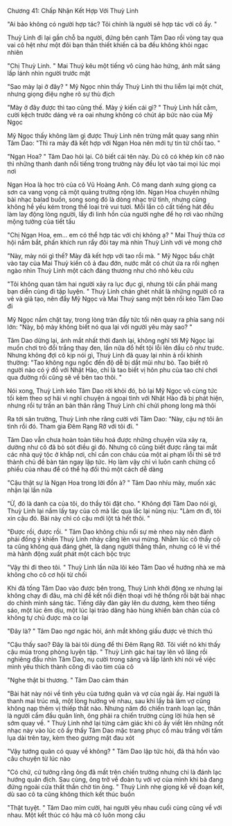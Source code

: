 




Chương 41: Chấp Nhận Kết Hợp Với Thuỳ Linh

"Ai bảo không có người hợp tác? Tôi chính là người sẽ hợp tác với cô ấy. "

Thuỳ Linh đi lại gần chỗ ba người, đứng bên cạnh Tâm Dao rồi vòng tay qua vai cô hệt như một đôi bạn thân thiết khiến cả ba đều không khỏi ngạc nhiên

"Chị Thuỳ Linh. " Mai Thuỷ kêu một tiếng vô cùng hào hứng, ánh mắt sáng lấp lánh nhìn người trước mặt

"Sao mày lại ở đây? " Mỹ Ngọc nhìn thấy Thuỳ Linh thì thu liễm lại một chút, nhưng giọng điệu nghe rõ sự thù địch

"Mày ở đây được thì tao cũng thế. Mày ý kiến cái gì? " Thuỳ Linh hất cằm, cười kệch trước dáng vẻ ra oai nhưng không có chút áp bức nào của Mỹ Ngọc

Mỹ Ngọc thấy không làm gì được Thuỳ Linh nên trừng mắt quay sang nhìn Tâm Dao: "Thì ra mày đã kết hợp với Ngạn Hoa nên mới tự tin từ chối tao. "

"Ngạn Hoa? " Tâm Dao hỏi lại. Cô biết cái tên này. Dù cô có khép kín cỡ nào thì những thanh danh nổi tiếng trong trường này đều lọt vào tai mọi lúc mọi nơi

Ngạn Hoa là học trò của cô Vũ Hoàng Anh. Cô mang danh xưng giọng ca sơn ca vang vọng cả một quảng trường rộng lớn. Ngạn Hoa chuyên những bài nhạc balad buồn, song song đó là dòng nhạc trữ tình, nhưng cũng không hề yếu kém trong thể loại trẻ vui tươi. Mỗi lần cô cất tiếng hát đều làm lay động lòng người, lấy đi linh hồn của người nghe để họ rơi vào những mộng tưởng của tiết tấu

"Chị Ngạn Hoa, em... em có thể hợp tác với chị không ạ? " Mai Thuỷ thừa cơ hội nắm bắt, phấn khích run rẩy đôi tay mà nhìn Thuỳ Linh với vẻ mong chờ

"Này, mày nói gì thế? Mày đã kết hợp với tao rồi mà. " Mỹ Ngọc bấu chặt vào tay của Mai Thuỷ kiến cô ả đau đớn, nước mắt có chút ứa ra rồi nghẹn ngào nhìn Thuỳ Linh một cách đáng thương như chó nhỏ kêu cứu

"Tôi không quan tâm hai người xảy ra lục đục gì, nhưng tôi cần phải mang bạn diễn cùng đi tập luyện. " Thuỳ Linh chán ghét nhất là những người cố ra vẻ và giả tạo, nên đẩy Mỹ Ngọc và Mai Thuỷ sang một bên rồi kéo Tâm Dao đi

Mỹ Ngọc nắm chặt tay, trong lòng tràn đầy tức tối nên quay ra phía sang nói lớn: "Này, bộ mày không biết nó qua lại với người yêu mày sao? "

Tâm Dao dừng lại, ánh mắt nhất thời đanh lại, không nghĩ tới Mỹ Ngọc lại muốn chơi trò đổi trắng thay đen, lần nữa đổ hết tội lỗi lên đầu cô như trước. Nhưng không đợi cô kịp nói gì, Thuỳ Linh đã quay lại nhìn ả rồi khinh thường: "Tao không ngu ngốc đến độ dễ bị dắt mũi như bò. Tao biết rõ người nào có ý đồ với Nhật Hào, chỉ là tao biết vị hôn phu của tao chỉ chơi qua đường rồi cũng sẽ về bên tao thôi. "

Nói xong, Thuỳ Linh kéo Tâm Dao rời khỏi đó, bỏ lại Mỹ Ngọc vô cùng tức tối kèm theo sợ hãi vì nghĩ chuyện ả ngoại tình với Nhật Hào đã bị phát hiện, nhưng rồi tự trấn an bản thân rằng Thuỳ Linh chỉ chửi phong long mà thôi


Ra tới sân trường, Thuỳ Linh nhe răng cười với Tâm Dao: "Này, cậu nợ tôi ân tình rồi đó. Tham gia Đêm Rạng Rỡ với tôi đi. "

Tâm Dao vẫn chưa hoàn toàn tiêu hoá được những chuyện vừa xảy ra, dường như cô đã bỏ sót điều gì đó. Nhưng cô cũng biết được rằng tai mắt các nhà quý tộc ở khắp nơi, chỉ cần con cháu của một ai phạm lỗi thì sẽ trở thành chủ đề bàn tán ngay lập tức. Họ làm vậy chỉ vì luôn canh chừng cổ phiếu của nhau để có thể hạ đối thủ một cách dễ dàng

"Cậu thật sự là Ngạn Hoa trong lời đồn à? " Tâm Dao nhíu mày, muốn xác nhận lại lần nữa

"Ừ, đó là danh ca của tôi, do thầy tôi đặt cho. " Không đợi Tâm Dao nói gì, Thuỳ Linh lại nắm lấy tay của cô mà lắc qua lắc lại nũng nịu: "Làm ơn đi, tôi xin cậu đó. Bài này chỉ có cậu mới lột tả hết thôi. "

"Được rồi, được rồi. " Tâm Dao không chịu nổi sự mè nheo này nên đành phải đồng ý khiến Thuỳ Linh nhảy cẫng lên vui mừng. Nhằm lúc cô thấy cô ta cũng không quá đáng ghét, là dạng người thẳng thắn, nhưng có lẽ vì thế mà hành động xuất phát một cách bộc trực

"Vậy thì đi theo tôi. " Thuỳ Linh lần nữa lôi kéo Tâm Dao về hướng nhà xe mà không cho cô cơ hội từ chối

Khi đã tống Tâm Dao vào được bên trong, Thuỳ Linh khởi động xe nhưng lại không chạy đi đâu, mà chỉ để kết nối điện thoại với hệ thống rồi bật bài nhạc do chính mình sáng tác. Tiếng dây đàn gảy lên du dương, kèm theo tiếng sáo, một lúc êm dịu, một lúc lại trào dâng hào hùng khiến bàn chân của cô không tự chủ được mà co lại

"Đây là? " Tâm Dao ngơ ngác hỏi, ánh mắt không giấu được vẻ thích thú

"Cậu thấy sao? Đây là bài tôi dùng để thi Đêm Rạng Rỡ. Tôi viết nó khi thấy cậu múa trong phòng luyện tập. " Thuỳ Linh gác hai tay lên vô lăng rồi nghiêng đầu nhìn Tâm Dao, nụ cười trong sáng và lấp lánh khi nói về việc mình yêu thích thành công đi vào tim của cô

"Nghe thật bi thương. " Tâm Dao cảm thán

"Bài hát này nói về tình yêu của tướng quân và vợ của ngài ấy. Hai người là thanh mai trúc mã, một lòng hướng về nhau, sau khi lấy bà làm vợ cũng không nạp thêm vị thiếp thất nào. Nhưng năm đó chiến tranh loạn lạc, thân là người cầm đầu quân lính, ông phải ra chiến trường cùng lời hứa hẹn sẽ sớm quay về. " Thuỳ Linh nhớ lại từng cảm giác khi cô ấy viết lên những nốt nhạc này vào lúc cô ấy thấy Tâm Dao mặc trang phục cổ màu trắng với tấm lụa dài trên tay, kèm theo gương mặt đau xót

"Vậy tướng quân có quay về không? " Tâm Dao lập tức hỏi, đã thả hồn vào câu chuyện từ lúc nào

"Có chứ, cứ tưởng rằng ông đã mất trên chiến trường nhưng chỉ là đánh lạc hướng quân địch. Sau cùng, ông trở về đoàn tụ với vợ của mình khi bà đang đứng ngoài cửa thất thần chờ tin ông. " Thuỳ Linh nhẹ giọng kể về đoạn kết, dù sao cô ta cũng không thích kết thúc buồn

"Thật tuyệt. " Tâm Dao mỉm cười, hai người yêu nhau cuối cùng cũng về với nhau. Một kết thúc có hậu mà cô luôn mong cầu




